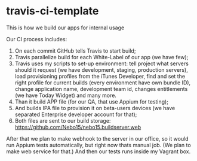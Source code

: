 # travis-ci-template
This is how we build our apps for internal usage

Our CI process includes:
1. On each commit GitHub tells Travis to start build;
2. Travis parallelize build for each White-Label of our app (we have few);
3. Travis uses my scripts to set-up environment: tell project what servers should it request (we have development, staging, production servers), load provisioning profiles from the iTunes Developer, find and set the right profile for current builds (every environment have own bundle ID), change application name, development team id, changes entitlements (we have Today Widget) and many more.
3. Than it build APP file (for our QA, that use Appium for testing);
4. And builds IPA file to provision it on beta-users devices (we have separated Enterprise developer account for that);
5. Both files are sent to our build storage: https://github.com/Nebo15/nebo15.buildserver.web

After that we plan to make webhook to the server in our office, so it would run Appium tests automatically, but right now thats manual job. (We plan to make web service for that.) And then our tests runs inside my Vagrant box.
